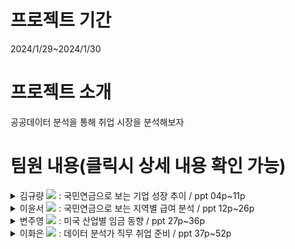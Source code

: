 # 프로젝트 기간
2024/1/29~2024/1/30

# 프로젝트 소개
공공데이터 분석을 통해 취업 시장을 분석해보자

# 팀원 내용(클릭시 상세 내용 확인 가능)
<details>
<summary> 김규량 <a href="https://github.com/KimGyuR" height="5" width="10" target="_blank">
	<img src="https://img.shields.io/badge/github-181717?style=flat-square&logo=github&logoColor=white"/><a> : 국민연금으로 보는 기업 성장 추이 / ppt 04p~11p </summary>
<div markdown="1">
내용추가해주세요
</div>
</details>

<details>
<summary> 이윤서 <a href="https://github.com/voo0o08" height="5" width="10" target="_blank">
	<img src="https://img.shields.io/badge/github-181717?style=flat-square&logo=github&logoColor=white"/><a> : 국민연금으로 보는 지역별 급여 분석 / ppt 12p~26p </summary>
<div markdown="1">
  
## 국민연금으로 보는 지역별 급여 분석

→ 국민 연금은 급여의 9%가 고지되며, 월급여 역추정 가능
단, 급여 상한액 : 5,240,000

### ✏️ 2020~2024 지역별(시도별) 국민연금 고지금액

빨간 색 : 광역시

![image](https://github.com/voo0o08/KDT5_PublicData_PROJECT/assets/155411941/fd027132-ee61-48b5-a7a2-858df68e856a)

- 울산 : 지방임에도 불구하고 현대중공업과 같은 선박관련 산업으로 평균 국민연금 고지금액이 높음
- 서울/경기 : 예상대로 순위가 높음
- 부산/대구/광주 : 광역시임에도 불구하고 급여가 낮다는 것을 알 수 있음

![image](https://github.com/voo0o08/KDT5_PublicData_PROJECT/assets/155411941/774c3afe-71ef-4133-9c62-0004203ebf06)

- 평균 고지금액 상승 = 평균 월급 상승
- 순위는 큰 차이 없음

![image](https://github.com/voo0o08/KDT5_PublicData_PROJECT/assets/155411941/e4e9a88a-2384-43b4-8628-826612dd7c25)

![image](https://github.com/voo0o08/KDT5_PublicData_PROJECT/assets/155411941/401bd846-cf62-4a78-9207-435d327ab9d1)

- 현대엘리베이터 본사 이전으로 충청북도 순위 상승

![image](https://github.com/voo0o08/KDT5_PublicData_PROJECT/assets/155411941/26993e5a-9d27-47d6-839a-fbd6276e8f2d)

![image](https://github.com/voo0o08/KDT5_PublicData_PROJECT/assets/155411941/a3ba71bd-f208-4ac0-8afa-364da884f913)

- 부산/대구/광주 : 광역시임에도 임금이 크게 상승되지 않는 것을 알 수 있음

```
**결론**
-대구, 부산, 광주는 광역시임에도 불구하고 비교적 급여가 낮음을 알 수 있음

-해마다 국민연금 고지 금액 평균이 늘어나는 것을 보아, 평균 급여가 늘어나는 것을 알 수 있음
```

### ✏️ 2024년 지역별(군구별) 국민연금 고지금액

빨간색 : 수도권 / 광역시가 아닌 지역

![image](https://github.com/voo0o08/KDT5_PublicData_PROJECT/assets/155411941/e0150c20-55f9-4fdb-8e66-18b4817d670c)

2024년도 1월 기준, 군구 단위 top10

- 지방 : 한전/수자원공사 -> 공기업 
현대제철, 포스코, 현대트랜시스 -> 제조업
- 지방은 공기업, 대기업 지사가 아니면 군구 Top에 들기 힘듦

![image](https://github.com/voo0o08/KDT5_PublicData_PROJECT/assets/155411941/48bd1dfc-4702-4ecd-8cb4-5834c18adba6)

수도권 자료를 제외한 자료만 보았을 때,

- 공기업 : 한전, 발전소, 수자원공사, 강원랜드 …
- 대기업 지사 : 현대 …
- 지방이 본사 : 포스코, 부산은행, HMM(항구)

```
**결론**
공기업과 대기업을 제외하면 본사를 지방에 둔 기업은 연봉 Top에는 보기 힘든 것을 알 수 있음
```

### ✏️ SW 업체만 분류했을 때 고지금액 차이

![image](https://github.com/voo0o08/KDT5_PublicData_PROJECT/assets/155411941/62be4659-ca38-4448-806e-e71e28d1badb)

전체 업체 포함 : 266,825 원

SW 업체만 : 285,059원

국민 연금 고지 금액 차이 : 18,234
급여차이 : 202,600

![image](https://github.com/voo0o08/KDT5_PublicData_PROJECT/assets/155411941/21204f92-07ec-47a2-a84f-f50c42302b7e)

전체 업체 포함 : 275,286 원

SW 업체만 : 294,610 원

국민 연금 고지 금액 차이 : 19,354
급여 차이 : 215,044

![image](https://github.com/voo0o08/KDT5_PublicData_PROJECT/assets/155411941/2441789c-c176-4364-80b9-1cd40987adb8)

전체 업체 포함 : 299,164 원

SW 업체만 : 318,597 원

국민 연금 고지 금액 차이 : 19,433
급여 차이 : 215,922

```
**결론**
전체 업체와 SW업체의 국민연금 고지금액을 비교해보았을 때, 
고지금액 격차가 커짐을 알 수 있었음

SW업체만 걸러도 대구/부산/광주의 연봉은 낮음을 알 수 있음
```

---

## 개인 결론

급여를 많이 받고 싶다면?! 수도권 / 대기업 SW업체로 취업하는 것이 좋음
</div>
</details>

<details>
<summary> 변주영 <a href="https://github.com/rileybyun" height="5" width="10" target="_blank">
	<img src="https://img.shields.io/badge/github-181717?style=flat-square&logo=github&logoColor=white"/><a> : 미국 산업별 임금 동향 / ppt 27p~36p </summary>
<div markdown="1">
내용추가해주세요
</div>
</details>

<details>
<summary> 이화은 <a href="https://github.com/Skylee0310" height="5" width="10" target="_blank">
	<img src="https://img.shields.io/badge/github-181717?style=flat-square&logo=github&logoColor=white"/><a> : 데이터 분석가 직무 취업 준비 / ppt 37p~52p </summary>
<div markdown="1">
내용추가해주세요
</div>
</details>
